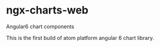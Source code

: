 # ngx-charts-web
Angular6 chart components

This is the first build of atom platform angular 6 chart library.
